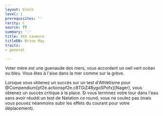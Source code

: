 ```yaml
---
layout: block
level: 1
prerequisites: ''
rarity: C
source: ??
summary: '-'
title: XXX saumure
titleEN: Brine May
traits:
- general

---
```


<p>Voter mère est une guenaude des mers, vous accordant un oeil vert océan ou bleu. Vous êtes à l'aise dans la mer comme sur la grève.</p>
<p>Lorsque vous obtenez un succès sur un test d'Athlétisme pour @Compendium[pf2e.actionspf2e.c8TGiZ48ygoSPofx]{Nager}, vous obtenez un succès critique à la place. Si vous terminez votre tour dans l'eau sans avoir réuddi un test de Natation ce round, vous ne coulez pas (mais vous pouvez néanmoins subir les effets du courant pour votre déplacement).&nbsp;</p>